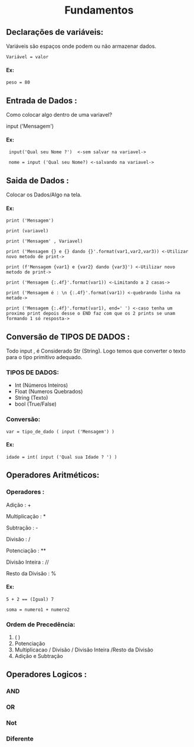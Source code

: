 <h1 align=center> Fundamentos  </h1>

## Declarações de variáveis:
<p>Variáveis são espaços onde podem ou não armazenar dados.</p>

```
Variável = valor
```

#### **Ex**:
```
peso = 80
```

## Entrada de Dados :
<p>Como colocar algo dentro de uma variavel?</p>
input ('Mensagem')

#### **Ex**:
```
 input('Qual seu Nome ?')  <-sem salvar na variavel->

 nome = input ('Qual seu Nome?) <-salvando na variavel->
```

## Saida de Dados :
<p>Colocar os Dados/Algo na tela.</p>

#### **Ex**:
```
print ('Mensagem') 

print (variavel)

print ('Mensagem' , Variavel)

print ('Mensagem {} e {} dando {}'.format(var1,var2,var3)) <-Utilizar novo metodo de print->

print (f'Mensagem {var1} e {var2} dando {var3}') <-Utilizar novo metodo de print->

print ('Mensagem {:.4f}'.format(var1)) <-Limitando a 2 casas->

print ('Mensagem é : \n {:.4f}'.format(var1)) <-quebrando linha na metade->

print ('Mensagem {:.4f}'.format(var1), end=' ') <-caso tenha um proximo print depois desse o END faz com que os 2 prints se unam formando 1 só resposta->

```

## Conversão de TIPOS DE DADOS :
<p>Todo input , é Considerado Str (String). Logo temos que converter o texto para o tipo primitivo adequado. </p>

### TIPOS DE DADOS:

* Int (Números Inteiros)
* Float (Numeros Quebrados)
* String (Texto)
* bool (True/False)

### Conversão:

```
var = tipo_de_dado ( input ('Mensagem') )
```

#### Ex:
```
idade = int( input ('Qual sua Idade ? ') )
```

## Operadores Aritméticos:

### Operadores :
<p>Adição : + </p>
<p>Multiplicação : * </p>
<p>Subtração : - </p>
<p>Divisão : / </p>
<p>Potenciação : ** </p>
<p>Divisão Inteira : // </p>
<p>Resto da Divisão : % </p>

#### **Ex**:
```
5 + 2 == (Igual) 7

soma = numero1 + numero2
```
### Ordem de Precedência:

1. ( )
2. Potenciação
3. Multiplicacao / Divisão / Divisão Inteira /Resto da Divisão
4. Adição e Subtração

## Operadores Logicos :

### AND 

### OR

### Not

### Diferente
